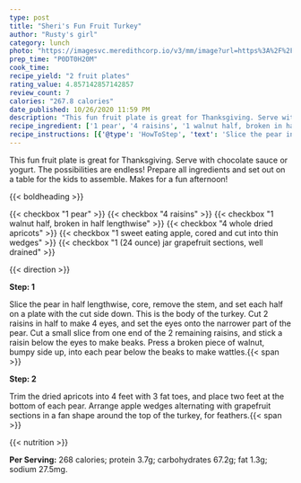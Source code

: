 ```yaml
---
type: post
title: "Sheri's Fun Fruit Turkey"
author: "Rusty's girl"
category: lunch
photo: "https://imagesvc.meredithcorp.io/v3/mm/image?url=https%3A%2F%2Fimages.media-allrecipes.com%2Fuserphotos%2F293656.jpg"
prep_time: "P0DT0H20M"
cook_time: 
recipe_yield: "2 fruit plates"
rating_value: 4.857142857142857
review_count: 7
calories: "267.8 calories"
date_published: 10/26/2020 11:59 PM
description: "This fun fruit plate is great for Thanksgiving. Serve with chocolate sauce or yogurt. The possibilities are endless! Prepare all ingredients and set out on a table for the kids to assemble. Makes for a fun afternoon!"
recipe_ingredient: ['1 pear', '4 raisins', '1 walnut half, broken in half lengthwise', '4 whole dried apricots', '1 sweet eating apple, cored and cut into thin wedges', '1 (24 ounce) jar grapefruit sections, well drained']
recipe_instructions: [{'@type': 'HowToStep', 'text': 'Slice the pear in half lengthwise, core, remove the stem, and set each half on a plate with the cut side down. This is the body of the turkey. Cut 2 raisins in half to make 4 eyes, and set the eyes onto the narrower part of the pear. Cut a small slice from one end of the 2 remaining raisins, and stick a raisin below the eyes to make beaks. Press a broken piece of walnut, bumpy side up, into each pear below the beaks to make wattles.\n'}, {'@type': 'HowToStep', 'text': 'Trim the dried apricots into 4 feet with 3 fat toes, and place two feet at the bottom of each pear. Arrange apple wedges alternating with grapefruit sections in a fan shape around the top of the turkey, for feathers.\n'}]
---
```


This fun fruit plate is great for Thanksgiving. Serve with chocolate sauce or yogurt. The possibilities are endless! Prepare all ingredients and set out on a table for the kids to assemble. Makes for a fun afternoon! 

{{< boldheading >}}

{{< checkbox "1  pear" >}}
{{< checkbox "4  raisins" >}}
{{< checkbox "1  walnut half, broken in half lengthwise" >}}
{{< checkbox "4  whole dried apricots" >}}
{{< checkbox "1  sweet eating apple, cored and cut into thin wedges" >}}
{{< checkbox "1 (24 ounce) jar grapefruit sections, well drained" >}}


{{< direction >}}

**Step: 1**

Slice the pear in half lengthwise, core, remove the stem, and set each half on a plate with the cut side down. This is the body of the turkey. Cut 2 raisins in half to make 4 eyes, and set the eyes onto the narrower part of the pear. Cut a small slice from one end of the 2 remaining raisins, and stick a raisin below the eyes to make beaks. Press a broken piece of walnut, bumpy side up, into each pear below the beaks to make wattles.{{< span >}}

**Step: 2**

Trim the dried apricots into 4 feet with 3 fat toes, and place two feet at the bottom of each pear. Arrange apple wedges alternating with grapefruit sections in a fan shape around the top of the turkey, for feathers.{{< span >}}

{{< nutrition >}}

**Per Serving:** 268 calories; protein 3.7g; carbohydrates 67.2g; fat 1.3g; sodium 27.5mg.